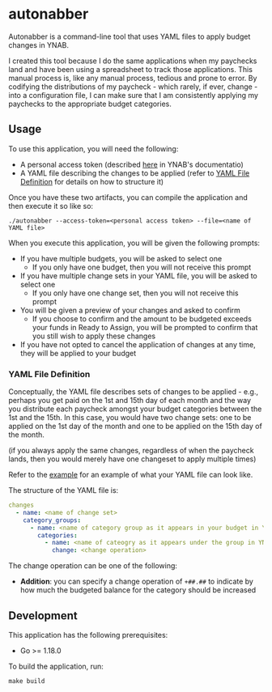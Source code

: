 # autonabber
Autonabber is a command-line tool that uses YAML files to apply budget changes in YNAB.

I created this tool because I do the same applications when my paychecks land and have been using a spreadsheet to track those applications. This manual process is, like any manual process, tedious and prone to error. By codifying the distributions of my paycheck - which rarely, if ever, change - into a configuration file, I can make sure that I am consistently applying my paychecks to the appropriate budget categories.

## Usage

To use this application, you will need the following:

* A personal access token (described [here](https://api.youneedabudget.com/#personal-access-tokens) in YNAB's documentatio)
* A YAML file describing the changes to be applied (refer to [YAML File Definition](#yaml-file-definition) for details on how to structure it)

Once you have these two artifacts, you can compile the application and then execute it so like so:

```
./autonabber --access-token=<personal access token> --file=<name of YAML file>
```

When you execute this application, you will be given the following prompts:

* If you have multiple budgets, you will be asked to select one
  * If you only have one budget, then you will not receive this prompt
* If you have multiple change sets in your YAML file, you will be asked to select one
  * If you only have one change set, then you will not receive this prompt
* You will be given a preview of your changes and asked to confirm
  * If you choose to confirm and the amount to be budgeted exceeds your funds in Ready to Assign, you will be prompted to confirm that you still wish to apply these changes
* If you have not opted to cancel the application of changes at any time, they will be applied to your budget

### YAML File Definition

Conceptually, the YAML file describes sets of changes to be applied - e.g., perhaps you get paid on the 1st and 15th day of each month and the way you distribute each paycheck amongst your budget categories between the 1st and the 15th. In this case, you would have two change sets: one to be applied on the 1st day of the month and one to be applied on the 15th day of the month.

(if you always apply the same changes, regardless of when the paycheck lands, then you would merely have one changeset to apply multiple times)

Refer to the [example](./example.yaml) for an example of what your YAML file can look like.

The structure of the YAML file is:

```yaml
changes
  - name: <name of change set>
    category_groups:
      - name: <name of category group as it appears in your budget in YNAB>
        categories:
          - name: <name of cateogry as it appears under the group in YNAB>
            change: <change operation>
```

The change operation can be one of the following:

* **Addition**: you can specify a change operation of `+##.##` to indicate by how much the budgeted balance for the category should be increased

## Development

This application has the following prerequisites:

* Go >= 1.18.0

To build the application, run:

```
make build
```